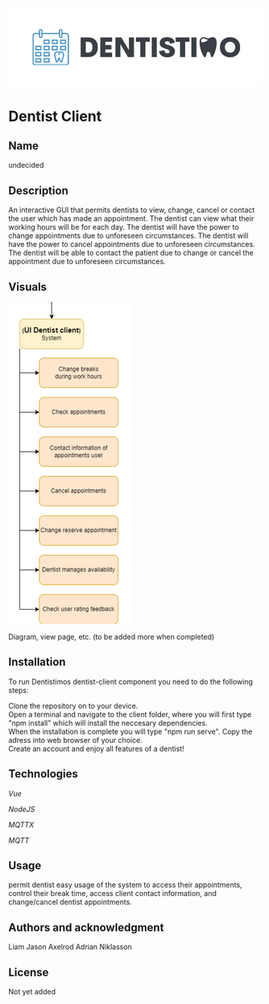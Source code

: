 ![Logo](./img/Logo_Dentistimo.png "Dentistimo logo")

# Dentist Client

## **Name**
undecided

## **Description**
An interactive GUI that permits dentists to view, change, cancel or contact the user which has made an appointment.
The dentist can view what their working hours will be for each day.
The dentist will have the power to change appointments due to unforeseen circumstances.
The dentist will have the power to cancel appointments due to unforeseen circumstances.
The dentist will be able to contact the patient due to change or cancel the appointment due to unforeseen circumstances.
## **Visuals**
![decomposition_component](.\img\decomposition_dentist_component.png "destination decomposition_component")

Diagram, view page, etc. (to be added more when completed)

## **Installation** 
To run Dentistimos dentist-client component you need to do the following steps:

Clone the repository on to your device.   
Open a terminal and navigate to the client folder, where you will first type "npm install" which will install the neccesary dependencies.   
When the installation is complete you will type "npm run serve". Copy the adress into web browser of your choice.   
Create an account and enjoy all features of a dentist!
## **Technologies**
*Vue*

*NodeJS*

*MQTTX*

*MQTT*
## **Usage**
permit dentist easy usage of the system to access their appointments, control their break time, access client contact information, and change/cancel dentist appointments.
## **Authors and acknowledgment**
Liam Jason Axelrod 
Adrian Niklasson
## **License**
Not yet added
